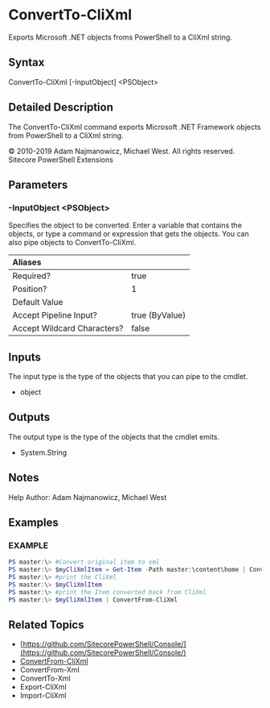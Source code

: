 # ConvertTo-CliXml

Exports Microsoft .NET objects froms PowerShell to a CliXml string.

## Syntax

ConvertTo-CliXml \[-InputObject\] &lt;PSObject&gt;

## Detailed Description

The ConvertTo-CliXml command exports Microsoft .NET Framework objects from PowerShell to a CliXml string.

© 2010-2019 Adam Najmanowicz, Michael West. All rights reserved. Sitecore PowerShell Extensions

## Parameters

### -InputObject  &lt;PSObject&gt;

Specifies the object to be converted. Enter a variable that contains the objects, or type a command or expression that gets the objects. You can also pipe objects to ConvertTo-CliXml.

| Aliases |  |
| :--- | :--- |
| Required? | true |
| Position? | 1 |
| Default Value |  |
| Accept Pipeline Input? | true \(ByValue\) |
| Accept Wildcard Characters? | false |

## Inputs

The input type is the type of the objects that you can pipe to the cmdlet.

* object 

## Outputs

The output type is the type of the objects that the cmdlet emits.

* System.String 

## Notes

Help Author: Adam Najmanowicz, Michael West

## Examples

### EXAMPLE

```powershell
PS master:\> #Convert original item to xml
PS master:\> $myCliXmlItem = Get-Item -Path master:\content\home | ConvertTo-CliXml 
PS master:\> #print the CliXml
PS master:\> $myCliXmlItem
PS master:\> #print the Item converted back from CliXml
PS master:\> $myCliXmlItem | ConvertFrom-CliXml
```

## Related Topics

* [https://github.com/SitecorePowerShell/Console/](https://github.com/SitecorePowerShell/Console/) 
* [ConvertFrom-CliXml](convertfrom-clixml.md)
* ConvertFrom-Xml
* ConvertTo-Xml
* Export-CliXml
* Import-CliXml

